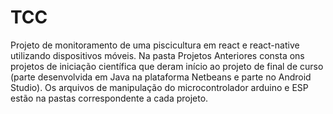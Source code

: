 # TCC

Projeto de monitoramento de uma piscicultura em react e react-native utilizando dispositivos móveis. Na pasta Projetos Anteriores consta ons projetos de iniciação científica que deram início ao projeto de final de curso (parte desenvolvida em Java na plataforma Netbeans e parte no Android Studio).
Os arquivos de manipulação do microcontrolador arduino e ESP estão na pastas correspondente a cada projeto. 


